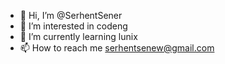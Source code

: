 - 👋 Hi, I’m @SerhentSener
- 👀 I’m interested in codeng
- 🌱 I’m currently learning lunix
- 📫 How to reach me serhentsenew@gmail.com

<!---
SerhentSener/SerhentSener is a ✨ special ✨ repository because its `README.md` (this file) appears on your GitHub profile.
You can click the Preview link to take a look at your changes.
--->
